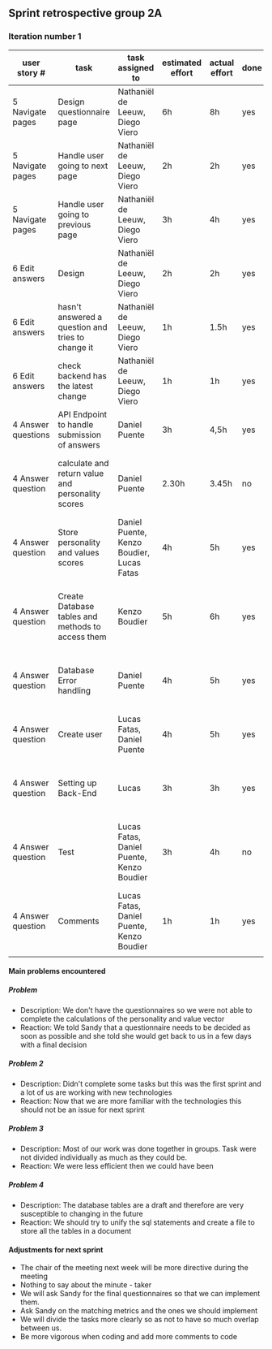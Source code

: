 ## Sprint retrospective group 2A

### Iteration number 1


|  user story # |  task | task assigned to  | estimated effort  | actual effort  | done | note |
|---|---|---|---|---|---|---|
| 5 Navigate pages | Design questionnaire page  | Nathaniël de Leeuw, Diego Viero  | 6h  | 8h  |  yes |   |
| 5 Navigate pages | Handle user going to next page | Nathaniël de Leeuw, Diego Viero  | 2h  | 2h  |  yes |   |
| 5 Navigate pages |  Handle user going to previous page| Nathaniël de Leeuw, Diego Viero  | 3h  | 4h  |  yes |   |
| 6 Edit answers | Design   | Nathaniël de Leeuw, Diego Viero  | 2h  | 2h  | yes  |   |
| 6 Edit answers | hasn't answered a question and tries to change it  | Nathaniël de Leeuw, Diego Viero  | 1h  | 1.5h  | yes  |   |
| 6 Edit answers |  check backend has the latest change   | Nathaniël de Leeuw, Diego Viero  | 1h  | 1h  | yes  |   |
| 4 Answer questions | API Endpoint to handle submission of answers | Daniel Puente | 3h | 4,5h  | yes |  |
| 4 Answer question  | calculate and return value and personality scores  | Daniel Puente | 2.30h  | 3.45h | no | values still not computable, waiting for final list from client  |
| 4 Answer question  | Store personality and values scores | Daniel Puente, Kenzo Boudier, Lucas Fatas | 4h  | 5h  | yes | Created new tables in database and Python code to store them |
| 4 Answer question  | Create Database tables and methods to access them |Kenzo Boudier | 5h  | 6h  | yes | Created the tables in the database and the SQL statement to create/access them  |
| 4 Answer question  | Database Error handling | Daniel Puente | 4h  | 5h  | yes | Created new test tables, and exceptions for it  |
| 4 Answer question  | Create user | Lucas Fatas, Daniel Puente | 4h  | 5h  | yes | Created tables in database and Python code to store users |
| 4 Answer question | Setting up Back-End | Lucas | 3h  | 3h  | yes | This is just the skeleton and is susceptible to modification |
| 4 Answer question | Test | Lucas Fatas, Daniel Puente, Kenzo Boudier | 3h  | 4h  | no | Tests added for controller and service finished, not for personality calculations |
| 4 Answer question | Comments | Lucas Fatas, Daniel Puente, Kenzo Boudier | 1h  | 1h  | yes |  |
|   |   |   |   |   |   |   |

#### Main problems encountered

##### Problem 
- Description: We don't have the questionnaires so we were not able to complete the calculations of the personality and value vector
- Reaction: We told Sandy that a questionnaire needs to be decided as soon as possible and she told she would get back to us in a few days with a final decision

##### Problem 2
- Description: Didn't complete some tasks but this was the first sprint and a lot of us are working with new technologies
- Reaction: Now that we are more familiar with the technologies this should not be an issue for next sprint

##### Problem 3
- Description: Most of our work was done together in groups. Task were not divided individually as much as they could be. 
- Reaction: We were less efficient then we could have been


##### Problem 4
- Description: The database tables are a draft and therefore are very susceptible to changing in the future 
- Reaction: We should try to unify the sql statements and create a file to store all the tables in a document 


#### Adjustments for next sprint 
- The chair of the meeting next week will be more directive during the meeting
- Nothing to say about the minute - taker
- We will ask Sandy for the final questionnaires so that we can implement them.
- Ask Sandy on the matching metrics and the ones we should implement
- We will divide the tasks more clearly so as not to have so much overlap between us.
- Be more vigorous when coding and add more comments to code

